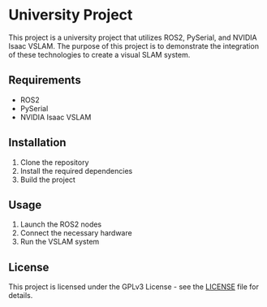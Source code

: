 # University Project

This project is a university project that utilizes ROS2, PySerial, and NVIDIA Isaac VSLAM. The purpose of this project is to demonstrate the integration of these technologies to create a visual SLAM system.

## Requirements

- ROS2
- PySerial
- NVIDIA Isaac VSLAM

## Installation

1. Clone the repository
2. Install the required dependencies
3. Build the project

## Usage

1. Launch the ROS2 nodes
2. Connect the necessary hardware
3. Run the VSLAM system

## License

This project is licensed under the GPLv3 License - see the [LICENSE](LICENSE) file for details.